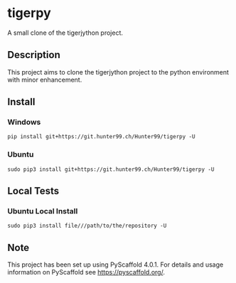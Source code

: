 # tigerpy

A small clone of the tigerjython project.


## Description

This project aims to clone the tigerjython project to the python environment with minor enhancement.

<!-- pyscaffold-notes -->

## Install
### Windows
`pip install git+https://git.hunter99.ch/Hunter99/tigerpy -U`
### Ubuntu
`sudo pip3 install git+https://git.hunter99.ch/Hunter99/tigerpy -U`

## Local Tests
### Ubuntu Local Install
`sudo pip3 install file///path/to/the/repository -U`

## Note

This project has been set up using PyScaffold 4.0.1. For details and usage
information on PyScaffold see https://pyscaffold.org/.
